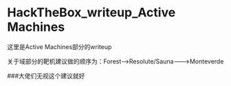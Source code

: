 # HackTheBox_writeup_Active Machines

这里是Active Machines部分的writeup

关于域部分的靶机建议做的顺序为：Forest-->Resolute/Sauna--->Monteverde

###大佬们无视这个建议就好
